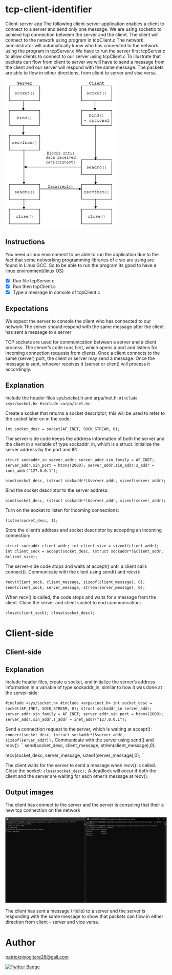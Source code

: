 # tcp-client-identifier
Client-server app
The following client-server application enables a client to connect to a server and send only one message. 
We are using socketio to achieve tcp connection between the server and the client.
The client will connect to the network using program in tcpClient.c
The network administrator will automatically know who has connected to the network using the program in tcpServer.c
We have to run the server first tcpServer.c to allow clients to connect to our server using tcpClient.c
To illustrate that packets can flow from client to server we will have to send a message from the client and our server will respond with the same message.
The packets are able to flow in either directions, from client to server and vise versa. 

<img src="https://github.com/PatrickNiyogitare28/tcp-client-identifier/blob/master/assets/screenshots/connection.png">

## Instructions
You need a linux environment to be able to run the application due to the fact that some networking programming libraries of c we are using are found in Linux GCC.
So to be able to run the program its good to have a linux environment(linux OS)
  - [x] Run file tcpServer.c
  - [x] Run then tcpClient.c
  - [x] Type a message in console of tcpClient.c

## Expectations
We expect the server to console the client who has connected to our network
The server should respond with the same message after the client has sent a message to a server


TCP sockets are used for communication between a server and a client process. The server’s code runs first, which opens a port and listens for incoming connection requests from clients. Once a client connects to the same (server) port, the client or server may send a message. Once the message is sent, whoever receives it (server or client) will process it accordingly.




## Explanation
Include the header files sys/socket.h and arpa/inet.h:
``
#include <sys/socket.h>
#include <arpa/inet.h>
``


Create a socket that returns a socket descriptor; this will be used to refer to the socket later on in the code:

``
int socket_desc = socket(AF_INET, SOCK_STREAM, 0);
``

The server-side code keeps the address information of both the server and the client in a variable of type sockaddr_in, which is a struct.
Initialize the server address by the port and IP:

``
struct sockaddr_in server_addr;
server_addr.sin_family = AF_INET;
server_addr.sin_port = htons(2000);
server_addr.sin_addr.s_addr = inet_addr("127.0.0.1");
``

``
bind(socket_desc, (struct sockaddr*)&server_addr, sizeof(server_addr);
``

Bind the socket descriptor to the server address:

``
bind(socket_desc, (struct sockaddr*)&server_addr, sizeof(server_addr);
``


Turn on the socket to listen for incoming connections:

``
listen(socket_desc, 1);
``

Store the client’s address and socket descriptor by accepting an incoming connection:

``
struct sockaddr client_addr;
int client_size = sizeof(client_addr);
int client_sock = accept(socket_desc, (struct sockaddr*)&client_addr, &client_size);
``

The server-side code stops and waits at accept() until a client calls connect().
Communicate with the client using send() and recv():

``
recv(client_sock, client_message, sizeof(client_message), 0);
send(client_sock, server_message, strlen(server_message), 0);
``

When recv() is called, the code stops and waits for a message from the client.
Close the server and client socket to end communication:

``
close(client_sock);
close(socket_desc);
``
# Client-side

## Client-side
## Explanation

Include header files, create a socket, and initialize the server’s address information in a variable of type sockaddr_in, similar to how it was done at the server-side:

``
#include <sys/socket.h>
#include <arpa/inet.h>
int socket_desc = socket(AF_INET, SOCK_STREAM, 0);
struct sockaddr_in server_addr;
server_addr.sin_family = AF_INET;
server_addr.sin_port = htons(2000);
server_addr.sin_addr.s_addr = inet_addr("127.0.0.1");
``

Send a connection request to the server, which is waiting at accept():
``
connect(socket_desc, (struct sockaddr*)&server_addr, sizeof(server_addr));
``
Communicate with the server using send() and recv():
``
send(socket_desc, client_message, strlen(client_message),0);

recv(socket_desc, server_message, sizeof(server_message),0);
``

The client waits for the server to send a message when recv() is called.
Close the socket:
``
close(socket_desc);
``
A deadlock will occur if both the client and the server are waiting for each other’s message at recv().

## Output images
The client has connect to the server and the server is consoling that their a new tcp connection on the network

<img src="https://github.com/PatrickNiyogitare28/tcp-client-identifier/blob/master/assets/screenshots/server-client.PNG">

The client has sent a message (Hello) to a server and the server is responding with the same message to show that packets can flow in either direction from client - server and vice versa.

# Author
patrickniyogitare28@gail.com

[![Twitter Badge](https://img.shields.io/badge/-@niyogitare-1ca0f1?style=flat&labelColor=1ca0f1&logo=twitter&logoColor=white&link=https://twitter.com/niyogitare)](https://twitter.com/niyogitare)

